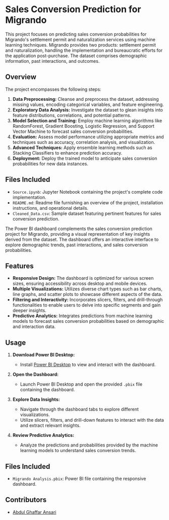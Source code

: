 # Sales Conversion Prediction for Migrando

This project focuses on predicting sales conversion probabilities for Migrando's settlement permit and naturalization services using machine learning techniques. Migrando provides two products: settlement permit and naturalization, handling the implementation and bureaucratic efforts for the application post-purchase. The dataset comprises demographic information, past interactions, and outcomes.

## Overview

The project encompasses the following steps:

1. **Data Preprocessing:** Cleanse and preprocess the dataset, addressing missing values, encoding categorical variables, and feature engineering.
2. **Exploratory Data Analysis:** Investigate the dataset to glean insights into feature distributions, correlations, and potential patterns.
3. **Model Selection and Training:** Employ machine learning algorithms like RandomForest, Gradient Boosting, Logistic Regression, and Support Vector Machine to forecast sales conversion probabilities.
4. **Evaluation:** Assess model performance utilizing appropriate metrics and techniques such as accuracy, correlation analysis, and visualization.
5. **Advanced Techniques:** Apply ensemble learning methods such as Stacking Classifiers to enhance prediction accuracy.
6. **Deployment:** Deploy the trained model to anticipate sales conversion probabilities for new data instances.

## Files Included

- `Source.ipynb`: Jupyter Notebook containing the project's complete code implementation.
- `README.md`: Readme file furnishing an overview of the project, installation instructions, and operational details.
- `Cleaned_Data.csv`: Sample dataset featuring pertinent features for sales conversion prediction.




The Power BI dashboard complements the sales conversion prediction project for Migrando, providing a visual representation of key insights derived from the dataset. The dashboard offers an interactive interface to explore demographic trends, past interactions, and sales conversion probabilities.

## Features

- **Responsive Design:** The dashboard is optimized for various screen sizes, ensuring accessibility across desktop and mobile devices.
- **Multiple Visualizations:** Utilizes diverse chart types such as bar charts, line graphs, and scatter plots to showcase different aspects of the data.
- **Filtering and Interactivity:** Incorporates slicers, filters, and drill-through functionalities to enable users to delve into specific segments and gain deeper insights.
- **Predictive Analytics:** Integrates predictions from machine learning models to forecast sales conversion probabilities based on demographic and interaction data.

## Usage

1. **Download Power BI Desktop:**
   - Install [Power BI Desktop](https://powerbi.microsoft.com/en-us/desktop/) to view and interact with the dashboard.

2. **Open the Dashboard:**
   - Launch Power BI Desktop and open the provided `.pbix` file containing the dashboard.

3. **Explore Data Insights:**
   - Navigate through the dashboard tabs to explore different visualizations.
   - Utilize slicers, filters, and drill-down features to interact with the data and extract relevant insights.

4. **Review Predictive Analytics:**
   - Analyze the predictions and probabilities provided by the machine learning models to understand sales conversion trends.

## Files Included

- `Migrando Analysis.pbix`: Power BI file containing the responsive dashboard.

## Contributors

- [Abdul Ghaffar Ansari](https://github.com/abdulghaffaransari)


